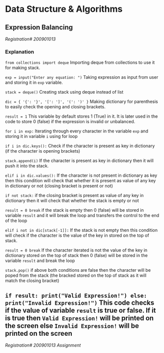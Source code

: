 # Data Structure & Algorithms
## Expression Balancing
*Registration# 200901013*
### Explanation
`from collections import deque`
Importing deque from collections to use it for making stack.

`exp = input("Enter any equation: ")`
Taking expression as input from user and storing it in `exp` variable.

`stack = deque()`
Creating stack using deque instead of list

`dic = {
    '{': '}',
    '[': ']',
    '(': ')'
}`
Making dictionary for parenthesis to easily check the opening and closing brackets.

`result = 1`
This variable by default stores 1 (True) in it. It is later used in the code to store 0 (false) if the expression is invalid or unbalanced.

`for i in exp:`
Iterating through every character in the variable `exp` and storing it in variable `i` using for loop

`if i in dic.keys():`
Check if the character is present as key in dictionary (if the character is opening brackets)

`stack.append(i)`
If the character is present as key in dictionary then it will push it into the stack.

`elif i in dic.values():`
If the character is not present in dictionary as key then this condition will check that whether it is present as value of any key in dictionary or not (closing bracket is present or not)

`if not stack:`
if the closing bracket is present as value of any key in dictionary then it will check that whether the stack is empty or not

`result = 0
break`
if the stack is empty then 0 (false) will be stored in variable `result` and it will break the loop and transfers the control to the end of the loop

`elif i not in dic[stack[-1]]:`
If the stack is not empty then this condition will check if the character is the value of the key in stored on the top of stack.

`result = 0
break`
If the character iterated is not the value of the key in dictionary stored on the top of stack then 0 (false) will be stored in the variable `result` and break the loop

`stack.pop()`
if above both conditions are false then the character will be poped from the stack (the bracked stored on the top of stack as it will match the closing bracket)

`if result:
    print("Valid Expression!")
else:
    print("Invalid Expression!")`
This code checks if the value of variable `result` is true or false. If it is true then `Valid Expression!` will be printed on the screen else `Invalid Expression!` will be printed on the screen
---
*Registration# 200901013*
*Assignment*
